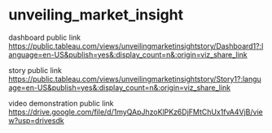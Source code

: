 # unveiling_market_insight


dashboard public link https://public.tableau.com/views/unveilingmarketinsightstory/Dashboard1?:language=en-US&publish=yes&:display_count=n&:origin=viz_share_link

story public link https://public.tableau.com/views/unveilingmarketinsightstory/Story1?:language=en-US&publish=yes&:display_count=n&:origin=viz_share_link


video demonstration public link https://drive.google.com/file/d/1myQApJhzoKlPKz6DjFMtChUx1fvA4VjB/view?usp=drivesdk
